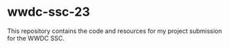 # wwdc-ssc-23
This repository contains the code and resources for my project submission for the WWDC SSC.
